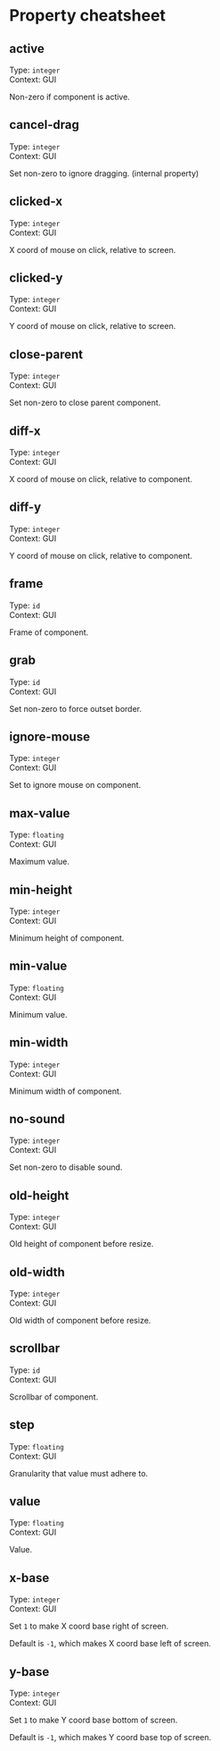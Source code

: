 # Property cheatsheet

## active
Type: `integer` \
Context: GUI

Non-zero if component is active.

## cancel-drag
Type: `integer` \
Context: GUI

Set non-zero to ignore dragging. (internal property)

## clicked-x
Type: `integer` \
Context: GUI

X coord of mouse on click, relative to screen.

## clicked-y
Type: `integer` \
Context: GUI

Y coord of mouse on click, relative to screen.

## close-parent
Type: `integer` \
Context: GUI

Set non-zero to close parent component.

## diff-x
Type: `integer` \
Context: GUI

X coord of mouse on click, relative to component.

## diff-y
Type: `integer` \
Context: GUI

Y coord of mouse on click, relative to component.

## frame
Type: `id` \
Context: GUI

Frame of component.

## grab
Type: `id` \
Context: GUI

Set non-zero to force outset border.

## ignore-mouse
Type: `integer` \
Context: GUI

Set to ignore mouse on component.

## max-value
Type: `floating` \
Context: GUI

Maximum value.

## min-height
Type: `integer` \
Context: GUI

Minimum height of component.

## min-value
Type: `floating` \
Context: GUI

Minimum value.

## min-width
Type: `integer` \
Context: GUI

Minimum width of component.

## no-sound
Type: `integer` \
Context: GUI

Set non-zero to disable sound.

## old-height
Type: `integer` \
Context: GUI

Old height of component before resize.

## old-width
Type: `integer` \
Context: GUI

Old width of component before resize.

## scrollbar
Type: `id` \
Context: GUI

Scrollbar of component.

## step
Type: `floating` \
Context: GUI

Granularity that value must adhere to.

## value
Type: `floating` \
Context: GUI

Value.

## x-base
Type: `integer` \
Context: GUI

Set `1` to make X coord base right of screen.

Default is `-1`, which makes X coord base left of screen.

## y-base
Type: `integer` \
Context: GUI

Set `1` to make Y coord base bottom of screen.

Default is `-1`, which makes Y coord base top of screen.

